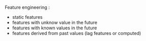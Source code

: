 Feature engineering :
- static features
- features with unknow value in the future
- features with known values in the future
- features derived from past values (lag features or computed)